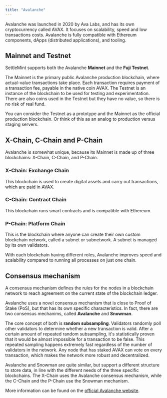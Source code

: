 ```yaml
---
title: "Avalanche"
---
```


Avalanche was launched in 2020 by Ava Labs, and has its own cryptocurrency
called AVAX. It focuses on scalability, speed and low transactions costs.
Avalanche is fully compatible with Ethereum components, dApps (distributed
applications), and tooling.

## Mainnet and Testnet

SettleMint supports both the Avalanche **Mainnet** and the **Fuji Testnet**.

The Mainnet is the primary public Avalanche production blockchain, where
actual-value transactions take place. Each transaction requires payment of a
transaction fee, payable in the native coin AVAX. The Testnet is an instance of
the blockchain to be used for testing and experimentation. There are also coins
used in the Testnet but they have no value, so there is no risk of real fund.

You can consider the Testnet as a prototype and the Mainnet as the official
production blockchain. Or think of this as an analog to production versus
staging servers.

## X-Chain, C-Chain and P-Chain

Avalanche is somewhat unique, because its Mainnet is made up of three
blockchains: X-Chain, C-Chain, and P-Chain.

### X-Chain: Exchange Chain

This blockchain is used to create digital assets and carry out transactions,
which are paid in AVAX.

### C-Chain: Contract Chain

This blockchain runs smart contracts and is compatible with Ethereum.

### P-Chain: Platform Chain

This is the blockchain where anyone can create their own custom blockchain
network, called a subnet or subnetwork. A subnet is managed by its own
validators.

With each blockchain having different roles, Avalanche improves speed and
scalability compared to running all processes on just one chain.

## Consensus mechanism

A consensus mechanism defines the rules for the nodes in a blockchain network to
reach agreement on the current state of the blockchain ledger.

Avalanche uses a novel consensus mechanism that is close to Proof of Stake
(PoS), but that has its own specific characteristics. In fact, there are two
consensus mechanims, called **Avalanche** and **Snowman**.

The core concept of both is **random subsampling**. Validators randomly poll
other validators to determine whether a new transaction is valid. After a
certain amount of repeated random subsampling, it's statistically proven that it
would be almost impossible for a transaction to be false. This repeated sampling
happens extremely fast regardless of the number of validators in the network.
Any node that has staked AVAX can vote on every transaction, which makes the
network more robust and decentralized.

Avalanche and Snowman are quite similar, but support a different structure to
store data, in line with the different needs of the three specific blockchains.
The X-Chain uses the Avalanche consensus mechanism, while the C-Chain and the
P-Chain use the Snowman mechanism.

More information can be found on the
[official Avalanche website](https://build.avax.network/docs).
